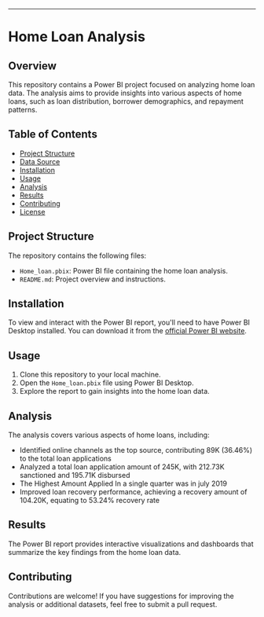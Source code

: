 
---

# Home Loan Analysis

## Overview
This repository contains a Power BI project focused on analyzing home loan data. The analysis aims to provide insights into various aspects of home loans, such as loan distribution, borrower demographics, and repayment patterns.

## Table of Contents
- [Project Structure](#project-structure)
- [Data Source](#data-source)
- [Installation](#installation)
- [Usage](#usage)
- [Analysis](#analysis)
- [Results](#results)
- [Contributing](#contributing)
- [License](#license)

## Project Structure
The repository contains the following files:
- `Home_loan.pbix`: Power BI file containing the home loan analysis.
- `README.md`: Project overview and instructions.

## Installation
To view and interact with the Power BI report, you'll need to have Power BI Desktop installed. You can download it from the [official Power BI website](https://powerbi.microsoft.com/desktop/).

## Usage
1. Clone this repository to your local machine.
2. Open the `Home_loan.pbix` file using Power BI Desktop.
3. Explore the report to gain insights into the home loan data.

## Analysis
The analysis covers various aspects of home loans, including:

- Identified online channels as the top source, contributing 89K (36.46\%) to the total loan applications
- Analyzed a total loan application amount of 245K, with 212.73K sanctioned and 195.71K disbursed
- The Highest Amount Applied In a single quarter was in july 2019
- Improved loan recovery performance, achieving a recovery amount of 104.20K, equating to 53.24% recovery rate

## Results
The Power BI report provides interactive visualizations and dashboards that summarize the key findings from the home loan data.

## Contributing
Contributions are welcome! If you have suggestions for improving the analysis or additional datasets, feel free to submit a pull request.

